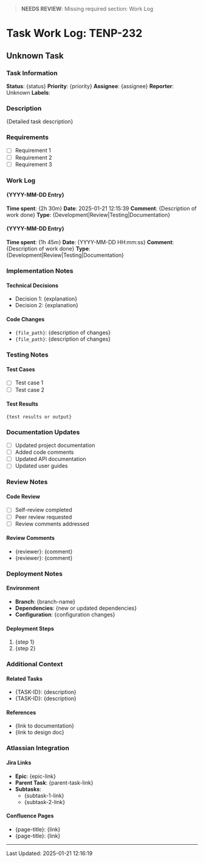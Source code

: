 > **NEEDS REVIEW**: Missing required section: Work Log

# Task Work Log: TENP-232

## Unknown Task

### Task Information
**Status**: {status}
**Priority**: {priority}
**Assignee**: {assignee}
**Reporter**: Unknown
**Labels**: 

### Description
{Detailed task description}

### Requirements
- [ ] Requirement 1
- [ ] Requirement 2
- [ ] Requirement 3

### Work Log
#### {YYYY-MM-DD Entry}
**Time spent**: {2h 30m}
**Date**: 2025-01-21 12:15:39
**Comment**: {Description of work done}
**Type**: {Development|Review|Testing|Documentation}

#### {YYYY-MM-DD Entry}
**Time spent**: {1h 45m}
**Date**: {YYYY-MM-DD HH:mm:ss}
**Comment**: {Description of work done}
**Type**: {Development|Review|Testing|Documentation}

### Implementation Notes
#### Technical Decisions
- Decision 1: {explanation}
- Decision 2: {explanation}

#### Code Changes
- `{file_path}`: {description of changes}
- `{file_path}`: {description of changes}

### Testing Notes
#### Test Cases
- [ ] Test case 1
- [ ] Test case 2

#### Test Results
```
{test results or output}
```

### Documentation Updates
- [ ] Updated project documentation
- [ ] Added code comments
- [ ] Updated API documentation
- [ ] Updated user guides

### Review Notes
#### Code Review
- [ ] Self-review completed
- [ ] Peer review requested
- [ ] Review comments addressed

#### Review Comments
- {reviewer}: {comment}
- {reviewer}: {comment}

### Deployment Notes
#### Environment
- **Branch**: {branch-name}
- **Dependencies**: {new or updated dependencies}
- **Configuration**: {configuration changes}

#### Deployment Steps
1. {step 1}
2. {step 2}

### Additional Context
#### Related Tasks
- {TASK-ID}: {description}
- {TASK-ID}: {description}

#### References
- {link to documentation}
- {link to design doc}

### Atlassian Integration
#### Jira Links
- **Epic**: {epic-link}
- **Parent Task**: {parent-task-link}
- **Subtasks**: 
  - {subtask-1-link}
  - {subtask-2-link}

#### Confluence Pages
- {page-title}: {link}
- {page-title}: {link}

---
Last Updated: 2025-01-21 12:16:19
